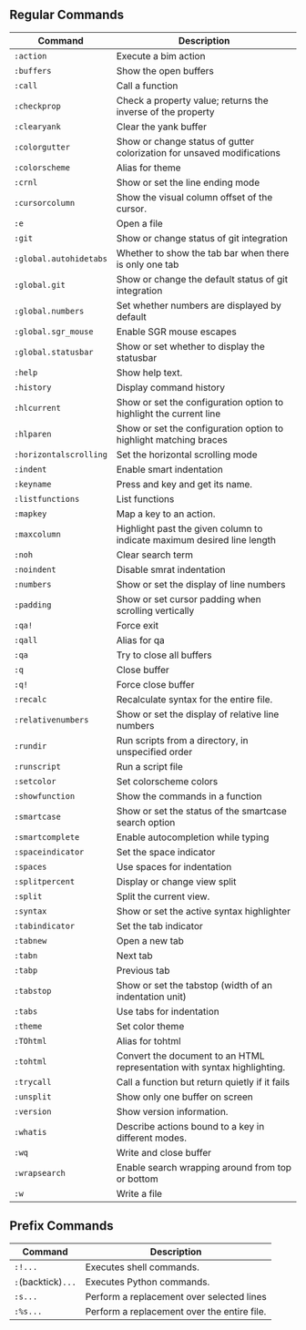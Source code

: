 ## Regular Commands

| **Command** | **Description** |
|-------------|-----------------|
| `:action` | Execute a bim action |
| `:buffers` | Show the open buffers |
| `:call` | Call a function |
| `:checkprop` | Check a property value; returns the inverse of the property |
| `:clearyank` | Clear the yank buffer |
| `:colorgutter` | Show or change status of gutter colorization for unsaved modifications |
| `:colorscheme` | Alias for theme |
| `:crnl` | Show or set the line ending mode |
| `:cursorcolumn` | Show the visual column offset of the cursor. |
| `:e` | Open a file |
| `:git` | Show or change status of git integration |
| `:global.autohidetabs` | Whether to show the tab bar when there is only one tab |
| `:global.git` | Show or change the default status of git integration |
| `:global.numbers` | Set whether numbers are displayed by default |
| `:global.sgr_mouse` | Enable SGR mouse escapes |
| `:global.statusbar` | Show or set whether to display the statusbar |
| `:help` | Show help text. |
| `:history` | Display command history |
| `:hlcurrent` | Show or set the configuration option to highlight the current line |
| `:hlparen` | Show or set the configuration option to highlight matching braces |
| `:horizontalscrolling` | Set the horizontal scrolling mode |
| `:indent` | Enable smart indentation |
| `:keyname` | Press and key and get its name. |
| `:listfunctions` | List functions |
| `:mapkey` | Map a key to an action. |
| `:maxcolumn` | Highlight past the given column to indicate maximum desired line length |
| `:noh` | Clear search term |
| `:noindent` | Disable smrat indentation |
| `:numbers` | Show or set the display of line numbers |
| `:padding` | Show or set cursor padding when scrolling vertically |
| `:qa!` | Force exit |
| `:qall` | Alias for qa |
| `:qa` | Try to close all buffers |
| `:q` | Close buffer |
| `:q!` | Force close buffer |
| `:recalc` | Recalculate syntax for the entire file. |
| `:relativenumbers` | Show or set the display of relative line numbers |
| `:rundir` | Run scripts from a directory, in unspecified order |
| `:runscript` | Run a script file |
| `:setcolor` | Set colorscheme colors |
| `:showfunction` | Show the commands in a function |
| `:smartcase` | Show or set the status of the smartcase search option |
| `:smartcomplete` | Enable autocompletion while typing |
| `:spaceindicator` | Set the space indicator |
| `:spaces` | Use spaces for indentation |
| `:splitpercent` | Display or change view split |
| `:split` | Split the current view. |
| `:syntax` | Show or set the active syntax highlighter |
| `:tabindicator` | Set the tab indicator |
| `:tabnew` | Open a new tab |
| `:tabn` | Next tab |
| `:tabp` | Previous tab |
| `:tabstop` | Show or set the tabstop (width of an indentation unit) |
| `:tabs` | Use tabs for indentation |
| `:theme` | Set color theme |
| `:TOhtml` | Alias for tohtml |
| `:tohtml` | Convert the document to an HTML representation with syntax highlighting. |
| `:trycall` | Call a function but return quietly if it fails |
| `:unsplit` | Show only one buffer on screen |
| `:version` | Show version information. |
| `:whatis` | Describe actions bound to a key in different modes. |
| `:wq` | Write and close buffer |
| `:wrapsearch` | Enable search wrapping around from top or bottom |
| `:w` | Write a file |

## Prefix Commands

| **Command** | **Description** |
|-------------|-----------------|
| `:!...` | Executes shell commands. |
| `:`(backtick)`...` | Executes Python commands. |
| `:s...` | Perform a replacement over selected lines |
| `:%s...` | Perform a replacement over the entire file. |

